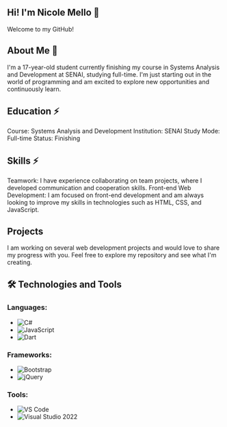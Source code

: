 ## Hi! I'm Nicole Mello 👋

Welcome to my GitHub! 
## About Me 💬
I'm a 17-year-old student currently finishing my course in Systems Analysis and Development at SENAI, studying full-time. I'm just starting out in the world of programming and am excited to explore new opportunities and continuously learn.

## Education ⚡
Course: Systems Analysis and Development
Institution: SENAI
Study Mode: Full-time
Status: Finishing

## Skills ⚡
Teamwork: I have experience collaborating on team projects, where I developed communication and cooperation skills.
Front-end Web Development: I am focused on front-end development and am always looking to improve my skills in technologies such as HTML, CSS, and JavaScript.

## Projects
I am working on several web development projects and would love to share my progress with you. Feel free to explore my repository and see what I'm creating.

## 🛠️ Technologies and Tools

### Languages:
- ![C#](https://img.shields.io/badge/C%23-239120?style=for-the-badge&logo=c-sharp&logoColor=white)
- ![JavaScript](https://img.shields.io/badge/JavaScript-F7DF1E?style=for-the-badge&logo=javascript&logoColor=black)
- ![Dart](https://img.shields.io/badge/Dart-0175C2?style=for-the-badge&logo=dart&logoColor=white)

### Frameworks:
- ![Bootstrap](https://img.shields.io/badge/Bootstrap-7952B3?style=for-the-badge&logo=bootstrap&logoColor=white)
- ![jQuery](https://img.shields.io/badge/jQuery-0769AD?style=for-the-badge&logo=jquery&logoColor=white)

### Tools:
- ![VS Code](https://img.shields.io/badge/VS%20Code-007ACC?style=for-the-badge&logo=visual-studio-code&logoColor=white)
- ![Visual Studio 2022](https://img.shields.io/badge/Visual%20Studio%202022-5C2D91?style=for-the-badge&logo=visual-studio&logoColor=white)


<!--
**nimello622/nimello622** is a ✨ _special_ ✨ repository because its `README.md` (this file) appears on your GitHub profile.

Here are some ideas to get you started:

- 🔭 I’m currently working on ...
- 🌱 I’m currently learning ...
- 👯 I’m looking to collaborate on ...
- 🤔 I’m looking for help with ...
- 💬 Ask me about ...
- 📫 How to reach me: ...
- 😄 Pronouns: ...
- ⚡ Fun fact: ...
-->
